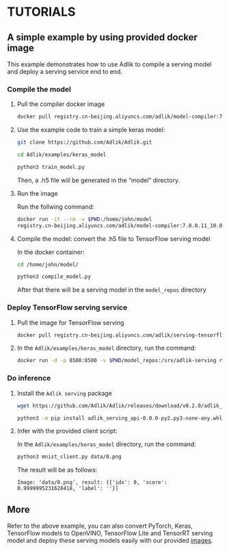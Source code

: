 # TUTORIALS

## A simple example by using provided docker image

This example demonstrates how to use Adlik to compile a serving model and deploy a serving service end to end.

### Compile the model

1. Pull the compiler docker image

    ```sh
    docker pull registry.cn-beijing.aliyuncs.com/adlik/model-compiler:7.0.0.11_10.0
    ```

2. Use the example code to train a simple keras model:

    ```sh
    git clone https://github.com/Adlik/Adlik.git

    cd Adlik/examples/keras_model
    
    python3 train_model.py
    ```

   Then, a .h5 file will be generated in the “model” directory.

3. Run the image

   Run the follwing command:

    ```sh
    docker run -it --rm -v $PWD:/home/john/model
    registry.cn-beijing.aliyuncs.com/adlik/model-compiler:7.0.0.11_10.0 bash
    ```

4. Compile the model: convert the .h5 file to TensorFlow serving model

   In the docker container:

    ```sh
    cd /home/john/model/

    python3 compile_model.py
    ```

   After that there will be a serving model in the `model_repos` directory

### Deploy TensorFlow serving service

1. Pull the image for TensorFlow serving

    ```sh
    docker pull registry.cn-beijing.aliyuncs.com/adlik/serving-tensorflow-cpu:v0.2.0
    ```

2. In the `Adlik/examples/keras_model` directory, run the command:

    ```sh
    docker run -d -p 8500:8500 -v $PWD/model_repos:/srv/adlik-serving registry.cn-beijing.aliyuncs.com/adlik/serving-tensorflow-cpu:v0.2.0
    ```

### Do inference

1. Install the `Adlik serving` package

    ```sh
    wget https://github.com/Adlik/Adlik/releases/download/v0.2.0/adlik_serving_api-0.0.0-py2.py3-none-any.whl

    python3 -m pip install adlik_serving_api-0.0.0-py2.py3-none-any.whl
    ```

2. Infer with the provided client script:

   In the `Adlik/examples/keras_model` directory, run the command:

    ```sh
    python3 mnist_client.py data/0.png
    ```

   The result will be as follows:

    ```text
    Image: 'data/0.png', result: [{'idx': 0, 'score': 0.9999995231628418, 'label': ''}]
    ```

## More

Refer to the above example, you can also convert PyTorch, Keras, TensorFlow models to OpenVINO, TensorFlow Lite and
TensorRT serving model and deploy these serving models easily with our provided [images](README.md#Docker-images).

